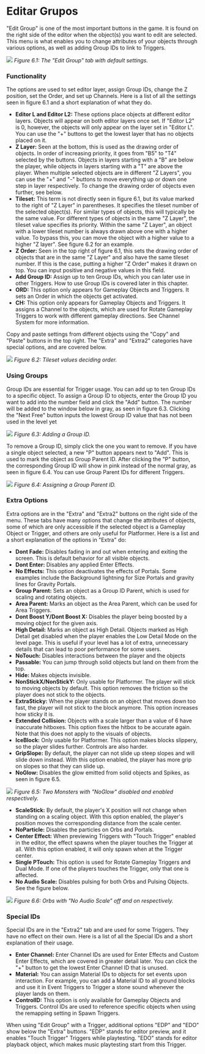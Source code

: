 # Editar Grupos
"Edit Group" is one of the most important buttons in the game. It is found on the right side of the editor when the object(s) you want to edit are selected. This menu is what enables you to change attributes of your objects through various options, as well as adding Group IDs to link to Triggers.

![](https://guia.jorge603.xyz/assets/img/figures/58.png)
*Figure 6.1: The "Edit Group" tab with default settings.*

### Functionality
The options are used to set editor layer, assign Group IDs, change the Z position, set the Order, and set up Channels. Here is a list of all the settings seen in figure 6.1 and a short explanation of what they do.

- **Editor L and Editor L2:** These options place objects at different editor layers. Objects will appear on both editor layers once set. If "Editor L2" is 0, however, the objects will only appear on the layer set in "Editor L". You can use the "+" buttons to get the lowest layer that has no objects placed on it.
- **Z Layer:** Seen at the bottom, this is used as the drawing order of objects. In order of increasing priority, it goes from "B5" to "T4" selected by the buttons. Objects in layers starting with a "B" are below the player, while objects in layers starting with a "T" are above the player. When multiple selected objects are in different "Z Layers", you can use the "+" and "-" buttons to move everything up or down one step in layer respectively. To change the drawing order of objects even further, see below.
- **Tileset:** This term is not directly seen in figure 6.1, but its value marked to the right of "Z Layer" in parentheses. It specifies the tileset number of the selected object(s). For similar types of objects, this will typically be the same value. For different types of objects in the same "Z Layer", the tileset value specifies its priority. Within the same "Z Layer", an object with a lower tileset number is always drawn above one with a higher value. To bypass this, you can move the object with a higher value to a higher "Z layer". See figure 6.2 for an example.
- **Z Order:** Seen in the top right of figure 6.1, this sets the drawing order of objects that are in the same "Z Layer" and also have the same tileset number. If this is the case, putting a higher "Z Order" makes it drawn on top. You can input positive and negative values in this field.
- **Add Group ID:** Assign up to ten Group IDs, which you can later use in other Triggers. How to use Group IDs is covered later in this chapter.
- **ORD:** This option only appears for Gameplay Objects and Triggers. It sets an Order in which the objects get activated.
- **CH:** This option only appears for Gameplay Objects and Triggers. It assigns a Channel to the objects, which are used for Rotate Gameplay Triggers to work with different gameplay directions. See Channel System for more information.

Copy and paste settings from different objects using the "Copy" and "Paste" buttons in the top right. The "Extra" and "Extra2" categories have special options, and are covered below.

![](https://guia.jorge603.xyz/assets/img/figures/59.png)
*Figure 6.2: Tileset values deciding order.*

### Using Groups
Group IDs are essential for Trigger usage. You can add up to ten Group IDs to a specific object. To assign a Group ID to objects, enter the Group ID you want to add into the number field and click the "Add" button. The number will be added to the window below in gray, as seen in figure 6.3. Clicking the "Next Free" button inputs the lowest Group ID value that has not been used in the level yet

![](https://guia.jorge603.xyz/assets/img/figures/60.png)
*Figure 6.3: Adding a Group ID.*

To remove a Group ID, simply click the one you want to remove. If you have a single object selected, a new "P" button appears next to "Add". This is used to mark the object as Group Parent ID. After clicking the "P" button, the corresponding Group ID will show in pink instead of the normal gray, as seen in figure 6.4. You can use Group Parent IDs for different Triggers.

![](https://guia.jorge603.xyz/assets/img/figures/61.png)
*Figure 6.4: Assigning a Group Parent ID.*

### Extra Options
Extra options are in the "Extra" and "Extra2" buttons on the right side of the menu. These tabs have many options that change the attributes of objects, some of which are only accessible if the selected object is a Gameplay Object or Trigger, and others are only useful for Platformer. Here is a list and a short explanation of the options in "Extra" do:

- **Dont Fade:** Disables fading in and out when entering and exiting the screen. This is default behavior for all visible objects.
- **Dont Enter:** Disables any applied Enter Effects.
- **No Effects:** This option deactivates the effects of Portals. Some examples include the Background lightning for Size Portals and gravity lines for Gravity Portals.
- **Group Parent:** Sets an object as a Group ID Parent, which is used for scaling and rotating objects.
- **Area Parent:** Marks an object as the Area Parent, which can be used for Area Triggers.
- **Dont Boost Y/Dont Boost X:** Disables the player being boosted by a moving object for the given axis.
- **High Detail:** Marks an object as High Detail. Objects marked as High Detail get disabled when the player enables the Low Detail Mode on the level page. This is useful if your level has a lot of extra, unnecessary details that can lead to poor performance for some users.
- **NoTouch:** Disables interactions between the player and the objects
- **Passable:** You can jump through solid objects but land on them from the top.
- **Hide:** Makes objects invisible.
- **NonStickX/NonStickY:** Only usable for Platformer. The player will stick to moving objects by default. This option removes the friction so the player does not stick to the objects.
- **ExtraSticky:** When the player stands on an object that moves down too fast, the player will not stick to the block anymore. This option increases how sticky it is.
- **Extended Collision:** Objects with a scale larger than a value of 6 have inaccurate hitboxes. This option fixes the hitbox to be accurate again. Note that this does not apply to the visuals of objects.
- **IceBlock:** Only usable for Platformer. This option makes blocks slippery, so the player slides further. Controls are also harder.
- **GripSlope:** By default, the player can not slide up steep slopes and will slide down instead. With this option enabled, the player has more grip on slopes so that they can slide up.
- **NoGlow:** Disables the glow emitted from solid objects and Spikes, as seen in figure 6.5.

![](https://guia.jorge603.xyz/assets/img/figures/62.png)
*Figure 6.5: Two Monsters with "NoGlow" disabled and enabled respectively.*

- **ScaleStick:** By default, the player's X position will not change when standing on a scaling object. With this option enabled, the player's position moves the corresponding distance from the scale center.
- **NoParticle:** Disables the particles on Orbs and Portals.
- **Center Effect:** When previewing Triggers with "Touch Trigger" enabled in the editor, the effect spawns when the player touches the Trigger at all. With this option enabled, it will only spawn when at the Trigger center.
- **Single PTouch:** This option is used for Rotate Gameplay Triggers and Dual Mode. If one of the players touches the Trigger, only that one is affected.
- **No Audio Scale:** Disables pulsing for both Orbs and Pulsing Objects. See the figure below.

![](https://guia.jorge603.xyz/assets/img/figures/63.png)
*Figure 6.6: Orbs with "No Audio Scale" off and on respectively.*

### Special IDs
Special IDs are in the "Extra2" tab and are used for some Triggers. They have no effect on their own. Here is a list of all the Special IDs and a short explanation of their usage.

- **Enter Channel:** Enter Channel IDs are used for Enter Effects and Custom Enter Effects, which are covered in greater detail later. You can click the "+" button to get the lowest Enter Channel ID that is unused.
- **Material:** You can assign Material IDs to objects for set events upon interaction. For example, you can add a Material ID to all ground blocks and use it in Event Triggers to Trigger a stone sound whenever the player lands on them.
- **ControlID:** This option is only available for Gameplay Objects and Triggers. Control IDs are used to reference specific objects when using the remapping setting in Spawn Triggers.

When using "Edit Group" with a Trigger, additional options "EDP" and "EDO" show below the "Extra" buttons. "EDP" stands for editor preview, and it enables "Touch Trigger" Triggers while playtesting. "EDO" stands for editor playback object, which makes music playtesting start from this Trigger.